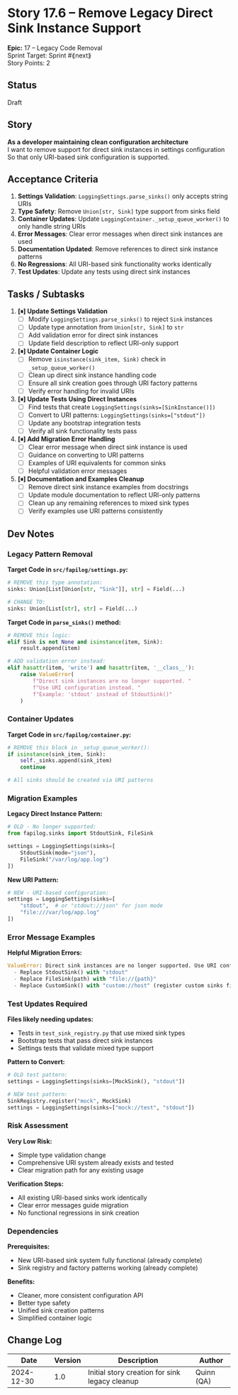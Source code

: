 # Story 17.6 – Remove Legacy Direct Sink Instance Support

**Epic:** 17 – Legacy Code Removal  
Sprint Target: Sprint #⟪next⟫  
Story Points: 2

## Status
Draft

## Story

**As a developer maintaining clean configuration architecture**  
I want to remove support for direct sink instances in settings configuration  
So that only URI-based sink configuration is supported.

## Acceptance Criteria

1. **Settings Validation**: `LoggingSettings.parse_sinks()` only accepts string URIs
2. **Type Safety**: Remove `Union[str, Sink]` type support from sinks field
3. **Container Updates**: Update `LoggingContainer._setup_queue_worker()` to only handle string URIs
4. **Error Messages**: Clear error messages when direct sink instances are used
5. **Documentation Updated**: Remove references to direct sink instance patterns
6. **No Regressions**: All URI-based sink functionality works identically
7. **Test Updates**: Update any tests using direct sink instances

## Tasks / Subtasks

1. **[⏸] Update Settings Validation**
   - [ ] Modify `LoggingSettings.parse_sinks()` to reject `Sink` instances
   - [ ] Update type annotation from `Union[str, Sink]` to `str`
   - [ ] Add validation error for direct sink instances
   - [ ] Update field description to reflect URI-only support

2. **[⏸] Update Container Logic**
   - [ ] Remove `isinstance(sink_item, Sink)` check in `_setup_queue_worker()`
   - [ ] Clean up direct sink instance handling code
   - [ ] Ensure all sink creation goes through URI factory patterns
   - [ ] Verify error handling for invalid URIs

3. **[⏸] Update Tests Using Direct Instances**
   - [ ] Find tests that create `LoggingSettings(sinks=[SinkInstance()])`
   - [ ] Convert to URI patterns: `LoggingSettings(sinks=["stdout"])`
   - [ ] Update any bootstrap integration tests
   - [ ] Verify all sink functionality tests pass

4. **[⏸] Add Migration Error Handling**
   - [ ] Clear error message when direct sink instance is used
   - [ ] Guidance on converting to URI patterns
   - [ ] Examples of URI equivalents for common sinks
   - [ ] Helpful validation error messages

5. **[⏸] Documentation and Examples Cleanup**
   - [ ] Remove direct sink instance examples from docstrings
   - [ ] Update module documentation to reflect URI-only patterns
   - [ ] Clean up any remaining references to mixed sink types
   - [ ] Verify examples use URI patterns consistently

## Dev Notes

### Legacy Pattern Removal

**Target Code in `src/fapilog/settings.py`:**
```python
# REMOVE this type annotation:
sinks: Union[List[Union[str, "Sink"]], str] = Field(...)

# CHANGE TO:
sinks: Union[List[str], str] = Field(...)
```

**Target Code in `parse_sinks()` method:**
```python
# REMOVE this logic:
elif Sink is not None and isinstance(item, Sink):
    result.append(item)

# ADD validation error instead:
elif hasattr(item, 'write') and hasattr(item, '__class__'):
    raise ValueError(
        f"Direct sink instances are no longer supported. "
        f"Use URI configuration instead. "
        f"Example: 'stdout' instead of StdoutSink()"
    )
```

### Container Updates

**Target Code in `src/fapilog/container.py`:**
```python
# REMOVE this block in _setup_queue_worker():
if isinstance(sink_item, Sink):
    self._sinks.append(sink_item)
    continue

# All sinks should be created via URI patterns
```

### Migration Examples

**Legacy Direct Instance Pattern:**
```python
# OLD - No longer supported:
from fapilog.sinks import StdoutSink, FileSink

settings = LoggingSettings(sinks=[
    StdoutSink(mode="json"),
    FileSink("/var/log/app.log")
])
```

**New URI Pattern:**
```python
# NEW - URI-based configuration:
settings = LoggingSettings(sinks=[
    "stdout",  # or "stdout://json" for json mode
    "file:///var/log/app.log"
])
```

### Error Message Examples

**Helpful Migration Errors:**
```python
ValueError: Direct sink instances are no longer supported. Use URI configuration instead.
  - Replace StdoutSink() with "stdout"
  - Replace FileSink(path) with "file://{path}" 
  - Replace CustomSink() with "custom://host" (register custom sinks first)
```

### Test Updates Required

**Files likely needing updates:**
- Tests in `test_sink_registry.py` that use mixed sink types
- Bootstrap tests that pass direct sink instances
- Settings tests that validate mixed type support

**Pattern to Convert:**
```python
# OLD test pattern:
settings = LoggingSettings(sinks=[MockSink(), "stdout"])

# NEW test pattern:  
SinkRegistry.register("mock", MockSink)
settings = LoggingSettings(sinks=["mock://test", "stdout"])
```

### Risk Assessment

**Very Low Risk:**
- Simple type validation change
- Comprehensive URI system already exists and tested
- Clear migration path for any existing usage

**Verification Steps:**
- All existing URI-based sinks work identically
- Clear error messages guide migration
- No functional regressions in sink creation

### Dependencies

**Prerequisites:**
- New URI-based sink system fully functional (already complete)
- Sink registry and factory patterns working (already complete)

**Benefits:**
- Cleaner, more consistent configuration API
- Better type safety
- Unified sink creation patterns
- Simplified container logic

## Change Log

| Date | Version | Description | Author |
|------|---------|-------------|---------|
| 2024-12-30 | 1.0 | Initial story creation for sink legacy cleanup | Quinn (QA) | 